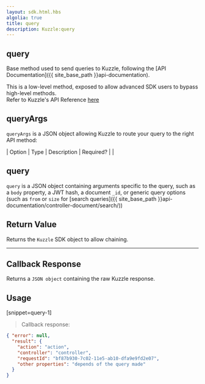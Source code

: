 ```yaml
---
layout: sdk.html.hbs
algolia: true
title: query
description: Kuzzle:query
---
```


  

## query
Base method used to send queries to Kuzzle, following the [API Documentation]({{ site_base_path }}api-documentation).

<aside class="warning">
This is a low-level method, exposed to allow advanced SDK users to bypass high-level methods.<br/>
Refer to Kuzzle's API Reference <a href="{{ site_base_path }}api-documentation">here</a>
</aside>


## queryArgs

`queryArgs` is a JSON object allowing Kuzzle to route your query to the right API method:

| Option | Type | Description |  Required? |
|
## query

`query` is a JSON object containing arguments specific to the query, such as a `body` property, a JWT hash, a document `_id`, or generic query options (such as `from` or `size` for [search queries]({{ site_base_path }}api-documentation/controller-document/search/))

## Return Value

Returns the `Kuzzle` SDK object to allow chaining.

---

## Callback Response

Returns a `JSON object` containing the raw Kuzzle response.

## Usage

[snippet=query-1]
> Callback response:

```json
{ "error": null,
  "result": {
    "action": "action",
    "controller": "controller",
    "requestId": "bf87b930-7c02-11e5-ab10-dfa9e9fd2e07",
    "other properties": "depends of the query made"
  }
}
```